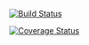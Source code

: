 [![Build Status](https://app.travis-ci.com/zachbrownh/cs107test.svg?branch=master)](https://app.travis-ci.com/zachbrownh/cs107test)

[![Coverage Status](https://codecov.io/gh/zachbrownh/cs107test/branch/master/graph/badge.svg?token=NTTQRJFQP1)](https://codecov.io/gh/zachbrownh/cs107test)

